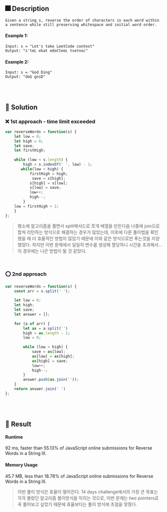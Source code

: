 ## 🎆 Description
```
Given a string s, reverse the order of characters in each word within a sentence while still preserving whitespace and initial word order.
```
 

#### Example 1:
```
Input: s = "Let's take LeetCode contest"
Output: "s'teL ekat edoCteeL tsetnoc"
```
#### Example 2:
```
Input: s = "God Ding"
Output: "doG gniD"

```
<br>
<br>

## 🎇 Solution
### ❌ 1st approach - time limit exceeded
```js
var reverseWords = function(s) {
    let low = 0;
    let high = 0;
    let save;
    let firstHigh;
    
    while (low < s.length) {
        high = s.indexOf(' ', low) - 1;
       while(low < high) {
           firstHigh = high;
            save = s[high];
           s[high] = s[low];
           s[low] = save;
           low++;
           high--;
        }
    low = firstHigh + 2;
    }
};
```

>평소에 알고리즘을 풀면서 split메서드로 쪼개 배열을 만든다음 나중에 join으로 합쳐 리턴하는 방식으로 해결하는 경우가 많았는데, 이후에 다른 풀이법을 확인했을 때 더 효율적인 방법이 많았기 때문에 이와 같은 방식으로만 푸는것을 지양했었다.
하지만 이번 문제에서 일일히 변수를 생성해 할당하니 시간을 초과해서... 이 경우에는 나은 방법이 될 것 같았다.

<br>

### ⭕ 2nd approach
```js
var reverseWords = function(s) {
    const arr = s.split(' ');
    
    let low = 0;
    let high;
    let save;
    let answer = [];
    
    for (a of arr) {
        let as = a.split('')
        high = as.length - 1;
        low = 0;
        
        while (low < high) {
            save = as[low];
            as[low] = as[high];
            as[high] = save;
            low++;
            high--;        
        }
        answer.push(as.join(''));
    }
    return answer.join(' ')
};
```
<br>
<br>

## 🎉 Result
#### Runtime 
92 ms, faster than 55.13% of JavaScript online submissions for Reverse Words in a String III.
#### Memory Usage
45.7 MB, less than 18.78% of JavaScript online submissions for Reverse Words in a String III.

>이번 풀이 방식은 효율이 떨어진다. 
14 days challenge에서의 가장 큰 목표는 각각 몰랐던 알고리즘 풀이방식을 익히는 것으로, 이번 문제는 two pointers로 꼭 풀어보고 싶었기 때문에 효율보다는 풀이 방식에 초점을 맞췄다.
